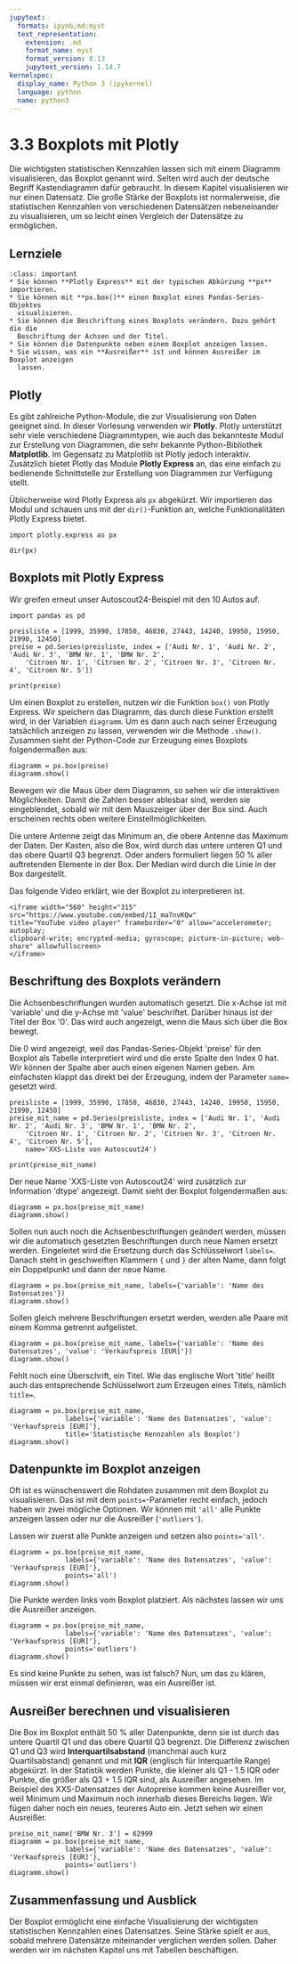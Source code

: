 ```yaml
---
jupytext:
  formats: ipynb,md:myst
  text_representation:
    extension: .md
    format_name: myst
    format_version: 0.13
    jupytext_version: 1.14.7
kernelspec:
  display_name: Python 3 (ipykernel)
  language: python
  name: python3
---
```


# 3.3 Boxplots mit Plotly

Die wichtigsten statistischen Kennzahlen lassen sich mit einem Diagramm
visualisieren, das Boxplot genannt wird. Selten wird auch der deutsche Begriff
Kastendiagramm dafür gebraucht. In diesem Kapitel visualisieren wir nur einen
Datensatz. Die große Stärke der Boxplots ist normalerweise, die statistischen
Kennzahlen von verschiedenen Datensätzen nebeneinander zu visualisieren, um so
leicht einen Vergleich der Datensätze zu ermöglichen.


## Lernziele

```{admonition} Lernziele
:class: important
* Sie können **Plotly Express** mit der typischen Abkürzung **px** importieren.
* Sie können mit **px.box()** einen Boxplot eines Pandas-Series-Objektes
  visualisieren.
* Sie können die Beschriftung eines Boxplots verändern. Dazu gehört die die
  Beschriftung der Achsen und der Titel.
* Sie können die Datenpunkte neben einem Boxplot anzeigen lassen.
* Sie wissen, was ein **Ausreißer** ist und können Ausreißer im Boxplot anzeigen
  lassen.
```

## Plotly

Es gibt zahlreiche Python-Module, die zur Visualisierung von Daten geeignet
sind. In dieser Vorlesung verwenden wir **Plotly**. Plotly unterstützt sehr
viele verschiedene Diagrammtypen, wie auch das bekannteste Modul zur Erstellung
von Diagrammen, die sehr bekannte Python-Bibliothek **Matplotlib**. Im Gegensatz
zu Matplotlib ist Plotly jedoch interaktiv. Zusätzlich bietet Plotly das Module
**Plotly Express** an, das eine einfach zu bedienende Schnittstelle zur
Erstellung von Diagrammen zur Verfügung stellt.

Üblicherweise wird Plotly Express als `px` abgekürzt. Wir importieren das Modul
und schauen uns mit der `dir()`-Funktion an, welche Funktionalitäten Plotly
Express bietet. 

```{code-cell} ipython
import plotly.express as px

dir(px)
```

## Boxplots mit Plotly Express

Wir greifen erneut unser Autoscout24-Beispiel mit den 10 Autos auf.

```{code-cell} ipython
import pandas as pd

preisliste = [1999, 35990, 17850, 46830, 27443, 14240, 19950, 15950, 21990, 12450]
preise = pd.Series(preisliste, index = ['Audi Nr. 1', 'Audi Nr. 2', 'Audi Nr. 3', 'BMW Nr. 1', 'BMW Nr. 2', 
    'Citroen Nr. 1', 'Citroen Nr. 2', 'Citroen Nr. 3', 'Citroen Nr. 4', 'Citroen Nr. 5'])

print(preise)
```

Um einen Boxplot zu erstellen, nutzen wir die Funktion `box()` von Plotly
Express. Wir speichern das Diagramm, das durch diese Funktion erstellt wird, in
der Variablen `diagramm`. Um es dann auch nach seiner Erzeugung tatsächlich
anzeigen zu lassen, verwenden wir die Methode `.show()`. Zusammen sieht der
Python-Code zur Erzeugung eines Boxplots folgendermaßen aus:

```{code-cell} ipython
diagramm = px.box(preise)
diagramm.show()
```

Bewegen wir die Maus über dem Diagramm, so sehen wir die interaktiven
Möglichkeiten. Damit die Zahlen besser ablesbar sind, werden sie eingeblendet,
sobald wir mit dem Mauszeiger über der Box sind. Auch erscheinen rechts oben
weitere Einstellmöglichkeiten.

Die untere Antenne zeigt das Minimum an, die obere Antenne das Maximum der
Daten. Der Kasten, also die Box, wird durch das untere unteren Q1 und das obere
Quartil Q3 begrenzt. Oder anders formuliert liegen 50 % aller auftretenden
Elemente in der Box. Der Median wird durch die Linie in der Box dargestellt.

Das folgende Video erklärt, wie der Boxplot zu interpretieren ist.

```{dropdown} Video zu "Boxplot" von DATAtab
<iframe width="560" height="315" src="https://www.youtube.com/embed/1I_ma7nvKQw" 
title="YouTube video player" frameborder="0" allow="accelerometer; autoplay; 
clipboard-write; encrypted-media; gyroscope; picture-in-picture; web-share" allowfullscreen>
</iframe>
```

## Beschriftung des Boxplots verändern

Die Achsenbeschriftungen wurden automatisch gesetzt. Die x-Achse ist mit
'variable' und die y-Achse mit 'value' beschriftet. Darüber hinaus ist der Titel
der Box '0'. Das wird auch angezeigt, wenn die Maus sich über die Box bewegt.

Die 0 wird angezeigt, weil das Pandas-Series-Objekt 'preise' für den Boxplot als
Tabelle interpretiert wird und die erste Spalte den Index 0 hat. Wir können der
Spalte aber auch einen eigenen Namen geben. Am einfachsten klappt das direkt bei
der Erzeugung, indem der Parameter `name=` gesetzt wird.

```{code-cell} ipython
preisliste = [1999, 35990, 17850, 46830, 27443, 14240, 19950, 15950, 21990, 12450]
preise_mit_name = pd.Series(preisliste, index = ['Audi Nr. 1', 'Audi Nr. 2', 'Audi Nr. 3', 'BMW Nr. 1', 'BMW Nr. 2', 
    'Citroen Nr. 1', 'Citroen Nr. 2', 'Citroen Nr. 3', 'Citroen Nr. 4', 'Citroen Nr. 5'],
    name='XXS-Liste von Autoscout24')

print(preise_mit_name)
```

Der neue Name 'XXS-Liste von Autoscout24' wird zusätzlich zur Information 'dtype' angezeigt.
Damit sieht der Boxplot folgendermaßen aus:

```{code-cell} ipython
diagramm = px.box(preise_mit_name)
diagramm.show()
```

Sollen nun auch noch die Achsenbeschriftungen geändert werden, müssen wir die
automatisch gesetzten Beschriftungen durch neue Namen ersetzt werden.
Eingeleitet wird die Ersetzung durch das Schlüsselwort `labels=`. Danach steht
in geschweiften Klammern `{` und `}` der alten Name, dann folgt ein Doppelpunkt
und dann der neue Name.

```{code-cell} ipython
diagramm = px.box(preise_mit_name, labels={'variable': 'Name des Datensatzes'})
diagramm.show()
```

Sollen gleich mehrere Beschriftungen ersetzt werden, werden alle Paare mit einem
Komma getrennt aufgelistet.

```{code-cell} ipython
diagramm = px.box(preise_mit_name, labels={'variable': 'Name des Datensatzes', 'value': 'Verkaufspreis [EUR]'})
diagramm.show()
```

Fehlt noch eine Überschrift, ein Titel. Wie das englische Wort 'title' heißt
auch das entsprechende Schlüsselwort zum Erzeugen eines Titels, nämlich
`title=`.

```{code-cell} ipython
diagramm = px.box(preise_mit_name, 
              labels={'variable': 'Name des Datensatzes', 'value': 'Verkaufspreis [EUR]'},
              title='Statistische Kennzahlen als Boxplot')
diagramm.show()
```

## Datenpunkte im Boxplot anzeigen

Oft ist es wünschenswert die Rohdaten zusammen mit dem Boxplot zu visualisieren.
Das ist mit dem `points=`-Parameter recht einfach, jedoch haben wir zwei mögliche
Optionen. Wir können mit `'all'` alle Punkte anzeigen lassen oder nur die
Ausreißer (`'outliers'`).

Lassen wir zuerst alle Punkte anzeigen und setzen also `points='all'`.

```{code-cell} ipython
diagramm = px.box(preise_mit_name, 
              labels={'variable': 'Name des Datensatzes', 'value': 'Verkaufspreis [EUR]'},
              points='all')
diagramm.show()
```

Die Punkte werden links vom Boxplot platziert. Als nächstes lassen wir uns die
Ausreißer anzeigen.

```{code-cell} ipython
diagramm = px.box(preise_mit_name, 
              labels={'variable': 'Name des Datensatzes', 'value': 'Verkaufspreis [EUR]'},
              points='outliers')
diagramm.show()
```

Es sind keine Punkte zu sehen, was ist falsch? Nun, um das zu klären, müssen wir
erst einmal definieren, was ein Ausreißer ist.

## Ausreißer berechnen und visualisieren

Die Box im Boxplot enthält 50 % aller Datenpunkte, denn sie ist durch das untere
Quartil Q1 und das obere Quartil Q3 begrenzt. Die Differenz zwischen Q1 und Q3
wird **Interquartilsabstand** (manchmal auch kurz Quartilsabstand) genannt und
mit **IQR** (englisch für Interquartile Range) abgekürzt. In der Statistik
werden Punkte, die kleiner als Q1 - 1.5 IQR oder Punkte, die größer als Q3 + 1.5
IQR sind, als Ausreißer angesehen. Im Beispiel des XXS-Datensatzes der
Autopreise kommen keine Ausreißer vor, weil Minimum und Maximum noch innerhalb
dieses Bereichs liegen. Wir fügen daher noch ein neues, teureres Auto ein. Jetzt
sehen wir einen Ausreißer.

```{code-cell} ipython
preise_mit_name['BMW Nr. 3'] = 62999
diagramm = px.box(preise_mit_name, 
              labels={'variable': 'Name des Datensatzes', 'value': 'Verkaufspreis [EUR]'},
              points='outliers')
diagramm.show()
```


## Zusammenfassung und Ausblick

Der Boxplot ermöglicht eine einfache Visualisierung der wichtigsten
statistischen Kennzahlen eines Datensatzes. Seine Stärke spielt er aus, sobald
mehrere Datensätze miteinander verglichen werden sollen. Daher werden wir im
nächsten Kapitel uns mit Tabellen beschäftigen.